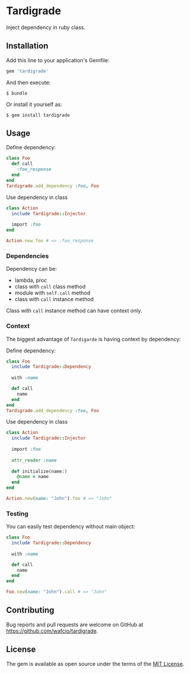# Tardigrade

Inject dependency in ruby class.

## Installation

Add this line to your application's Gemfile:

```ruby
gem 'tardigrade'
```

And then execute:

    $ bundle

Or install it yourself as:

    $ gem install tardigrade

## Usage

Define dependency:
```ruby
class Foo
  def call
    :foo_response  
  end
end
Tardigrade.add_dependency :foo, Foo
```

Use dependency in class
```ruby
class Action
  include Tardigrade::Injector
  
  import :foo
end

Action.new.foo # => :foo_response
```

### Dependencies

Dependency can be:
* lambda, proc
* class with `call` class method
* module with `self.call` method
* class with `call` instance method

Class with `call` instance method can have context only.

### Context

The biggest advantage of `Tardigarde` is having context by dependency:

Define dependency:
```ruby
class Foo
  include Tardigrade::Dependency
  
  with :name

  def call
    name  
  end
end
Tardigrade.add_dependency :foo, Foo
```

Use dependency in class
```ruby
class Action
  include Tardigrade::Injector
  
  import :foo
  
  attr_reader :name
  
  def initialize(name:)
    @name = name
  end
end

Action.new(name: "John").foo # => "John"
```

### Testing

You can easily test dependency without main object:

```ruby
class Foo
  include Tardigrade::Dependency
  
  with :name

  def call
    name  
  end
end

Foo.new(name: "John").call # => "John"
```

## Contributing

Bug reports and pull requests are welcome on GitHub at https://github.com/wafcio/tardigrade.

## License

The gem is available as open source under the terms of the [MIT License](https://opensource.org/licenses/MIT).
